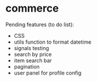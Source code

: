 # commerce
Pending features (to do list):

- CSS 
- utils function to format datetime
- signals testing
- search by price
- item search bar
- pagination
- user panel for profile config